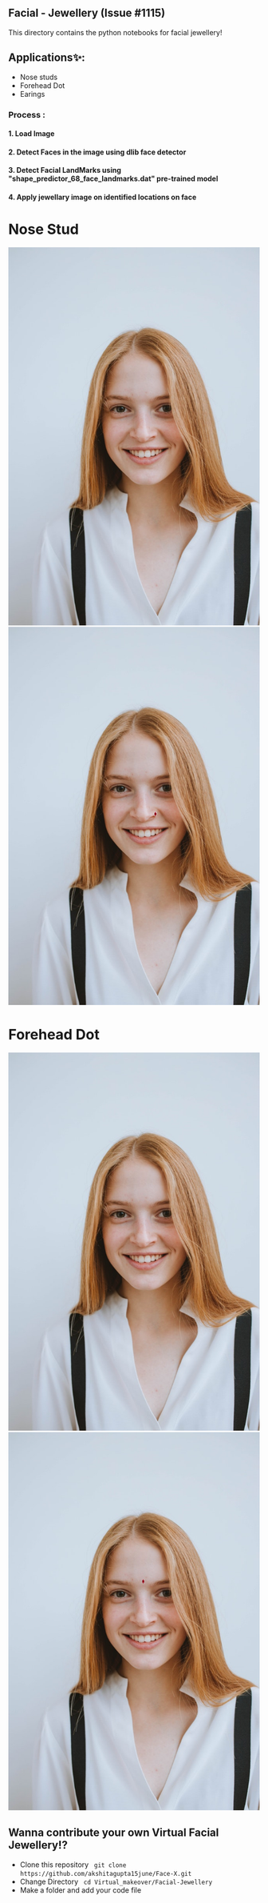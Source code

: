 ## Facial - Jewellery (Issue #1115)
This directory contains the python notebooks for facial jewellery!


## Applications✨:
- Nose studs
- Forehead Dot
- Earings

### Process :
#### 1. Load Image
#### 2. Detect Faces in the image using dlib face detector
#### 3. Detect Facial LandMarks using  "shape_predictor_68_face_landmarks.dat" pre-trained model
#### 4. Apply jewellary image on identified locations on face

# Nose Stud
![Virtual Jewel-Input](../Facial-Jewellery/Virtual-NoseStud/input.png?raw=true "Input")
![Virtual Jewel-Nose-Stud](../Facial-Jewellery/Virtual-NoseStud/output.png?raw=true "Output")

# Forehead Dot
![Virtual Jewel-Input](../Facial-Jewellery/Virtual-ForeheadDot/input.png?raw=true "Input")
![Virtual Jewel-Forehead-Dot](../Facial-Jewellery/Virtual-ForeheadDot/output.png?raw=true "Output")

## Wanna contribute your own Virtual Facial Jewellery⁉
- Clone this repository
` git clone https://github.com/akshitagupta15june/Face-X.git`
- Change Directory
` cd Virtual_makeover/Facial-Jewellery`
- Make a folder and add your code file

